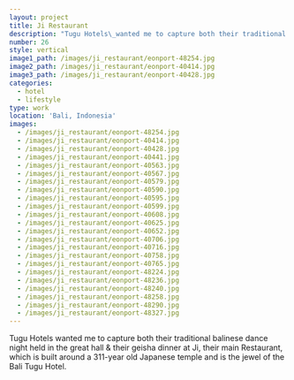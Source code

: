 ```yaml
---
layout: project
title: Ji Restaurant
description: "Tugu Hotels\_wanted me to capture both their traditional balinese dance night held\_in the great hall\_& their geisha\_dinner at Ji, their main\_Restaurant, which is\_built around a 311-year old Japanese temple and is the jewel of the Bali Tugu Hotel."
number: 26
style: vertical
image1_path: /images/ji_restaurant/eonport-48254.jpg
image2_path: /images/ji_restaurant/eonport-40414.jpg
image3_path: /images/ji_restaurant/eonport-40428.jpg
categories:
  - hotel
  - lifestyle
type: work
location: 'Bali, Indonesia'
images:
  - /images/ji_restaurant/eonport-48254.jpg
  - /images/ji_restaurant/eonport-40414.jpg
  - /images/ji_restaurant/eonport-40428.jpg
  - /images/ji_restaurant/eonport-40441.jpg
  - /images/ji_restaurant/eonport-40563.jpg
  - /images/ji_restaurant/eonport-40567.jpg
  - /images/ji_restaurant/eonport-40579.jpg
  - /images/ji_restaurant/eonport-40590.jpg
  - /images/ji_restaurant/eonport-40595.jpg
  - /images/ji_restaurant/eonport-40599.jpg
  - /images/ji_restaurant/eonport-40608.jpg
  - /images/ji_restaurant/eonport-40625.jpg
  - /images/ji_restaurant/eonport-40652.jpg
  - /images/ji_restaurant/eonport-40706.jpg
  - /images/ji_restaurant/eonport-40716.jpg
  - /images/ji_restaurant/eonport-40758.jpg
  - /images/ji_restaurant/eonport-40765.jpg
  - /images/ji_restaurant/eonport-48224.jpg
  - /images/ji_restaurant/eonport-48236.jpg
  - /images/ji_restaurant/eonport-48240.jpg
  - /images/ji_restaurant/eonport-48258.jpg
  - /images/ji_restaurant/eonport-48290.jpg
  - /images/ji_restaurant/eonport-48327.jpg
---
```


Tugu Hotels wanted me to capture both their traditional balinese dance night held in the great hall & their geisha dinner at Ji, their main Restaurant, which is built around a 311-year old Japanese temple and is the jewel of the Bali Tugu Hotel.&nbsp;